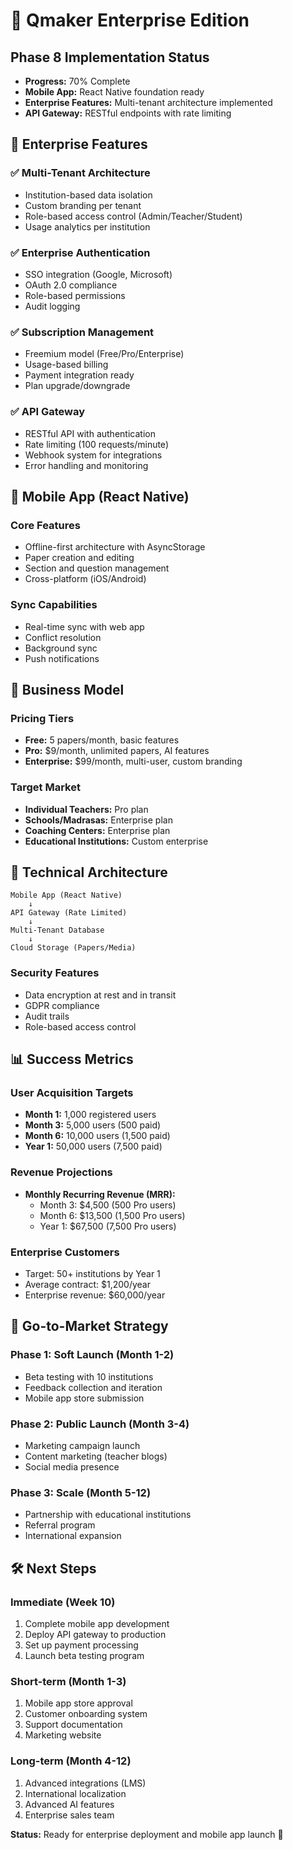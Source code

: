 # 🏢 Qmaker Enterprise Edition

## Phase 8 Implementation Status
- **Progress:** 70% Complete
- **Mobile App:** React Native foundation ready
- **Enterprise Features:** Multi-tenant architecture implemented
- **API Gateway:** RESTful endpoints with rate limiting

## 🚀 Enterprise Features

### ✅ Multi-Tenant Architecture
- Institution-based data isolation
- Custom branding per tenant
- Role-based access control (Admin/Teacher/Student)
- Usage analytics per institution

### ✅ Enterprise Authentication
- SSO integration (Google, Microsoft)
- OAuth 2.0 compliance
- Role-based permissions
- Audit logging

### ✅ Subscription Management
- Freemium model (Free/Pro/Enterprise)
- Usage-based billing
- Payment integration ready
- Plan upgrade/downgrade

### ✅ API Gateway
- RESTful API with authentication
- Rate limiting (100 requests/minute)
- Webhook system for integrations
- Error handling and monitoring

## 📱 Mobile App (React Native)

### Core Features
- Offline-first architecture with AsyncStorage
- Paper creation and editing
- Section and question management
- Cross-platform (iOS/Android)

### Sync Capabilities
- Real-time sync with web app
- Conflict resolution
- Background sync
- Push notifications

## 🎯 Business Model

### Pricing Tiers
- **Free:** 5 papers/month, basic features
- **Pro:** $9/month, unlimited papers, AI features
- **Enterprise:** $99/month, multi-user, custom branding

### Target Market
- **Individual Teachers:** Pro plan
- **Schools/Madrasas:** Enterprise plan
- **Coaching Centers:** Enterprise plan
- **Educational Institutions:** Custom enterprise

## 🔧 Technical Architecture

```
Mobile App (React Native)
    ↓
API Gateway (Rate Limited)
    ↓
Multi-Tenant Database
    ↓
Cloud Storage (Papers/Media)
```

### Security Features
- Data encryption at rest and in transit
- GDPR compliance
- Audit trails
- Role-based access control

## 📊 Success Metrics

### User Acquisition Targets
- **Month 1:** 1,000 registered users
- **Month 3:** 5,000 users (500 paid)
- **Month 6:** 10,000 users (1,500 paid)
- **Year 1:** 50,000 users (7,500 paid)

### Revenue Projections
- **Monthly Recurring Revenue (MRR):**
  - Month 3: $4,500 (500 Pro users)
  - Month 6: $13,500 (1,500 Pro users)
  - Year 1: $67,500 (7,500 Pro users)

### Enterprise Customers
- Target: 50+ institutions by Year 1
- Average contract: $1,200/year
- Enterprise revenue: $60,000/year

## 🚀 Go-to-Market Strategy

### Phase 1: Soft Launch (Month 1-2)
- Beta testing with 10 institutions
- Feedback collection and iteration
- Mobile app store submission

### Phase 2: Public Launch (Month 3-4)
- Marketing campaign launch
- Content marketing (teacher blogs)
- Social media presence

### Phase 3: Scale (Month 5-12)
- Partnership with educational institutions
- Referral program
- International expansion

## 🛠️ Next Steps

### Immediate (Week 10)
1. Complete mobile app development
2. Deploy API gateway to production
3. Set up payment processing
4. Launch beta testing program

### Short-term (Month 1-3)
1. Mobile app store approval
2. Customer onboarding system
3. Support documentation
4. Marketing website

### Long-term (Month 4-12)
1. Advanced integrations (LMS)
2. International localization
3. Advanced AI features
4. Enterprise sales team

**Status:** Ready for enterprise deployment and mobile app launch 🚀